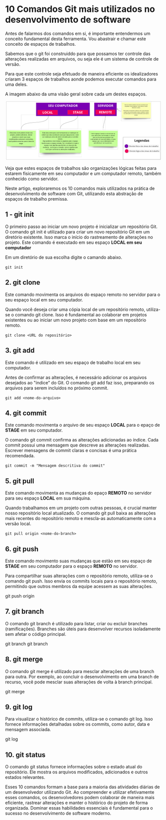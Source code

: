 # 10 Comandos Git mais utilizados no desenvolvimento de software

Antes de falarmos dos comandos em si, é importante entendermos um conceito fundamental desta ferramenta. Vou abastrair e chamar este conceito de espaços de trabalhos.

Sabemos que o git foi construiddo para que possamos ter controle das alterações realizadas em arquivos, ou seja ele é um sistema de controle de versão.

Para que este controle seja efetuado de maneira eficiente os idealizadores criaram 3 espaços de trabalhos aonde podemos executar comandos para uma deles.

A imagem abaixo da uma visão geral sobre cada um destes espaços.

![Alt text](documents/articles/image.png)

Veja que estes espaços de trabalhos são organizações lógicas feitas para estarem fisicamente em seu computador e um computador remoto, também conhecido como servidor.

Neste artigo, exploraremos os 10 comandos mais utilizados na prática de desenvolvimento de software com Git, utilizando esta abstração de espaços de trabalho premissa. 

## 1 - git init

O primeiro passo ao iniciar um novo projeto é inicializar um repositório Git. O comando git init é utilizado para criar um novo repositório Git em um diretório existente. Isso marca o início do rastreamento de alterações no projeto.
Este comando é executado em seu espaço **LOCAL em seu computador**

Em um diretório de sua escolha digite o camando abaixo.

`git init`


## 2. git clone

Este comando movimenta os arquivos do espaço remoto no servidor para o seu espaço local em seu computador.

Quando você deseja criar uma cópia local de um repositório remoto, utiliza-se o comando git clone. Isso é fundamental ao colaborar em projetos existentes ou ao iniciar um novo projeto com base em um repositório remoto.
 

`git clone <URL do repositório>`

## 3. git add

Este comando é utilizado em seu espaço de trabalho local em seu computador.

Antes de confirmar as alterações, é necessário adicionar os arquivos desejados ao "índice" do Git. O comando git add faz isso, preparando os arquivos para serem incluídos no próximo commit.

`git add <nome-do-arquivo>`

## 4. git commit

Este comando movimenta o arquivo de seu espaço **LOCAL** para o epaço de **STAGE** em seu computador. 

O comando git commit confirma as alterações adicionadas ao índice. Cada commit possui uma mensagem que descreve as alterações realizadas. Escrever mensagens de commit claras e concisas é uma prática recomendada.

 `git commit -m "Mensagem descritiva do commit"`


## 5. git pull

Este comando movimenta as mudanças do epaço **REMOTO** no servidor para seu espaço **LOCAL** em sua máquina.

Quando trabalhamos em um projeto com outras pessoas, é crucial manter nosso repositório local atualizado. O comando git pull baixa as alterações mais recentes do repositório remoto e mescla-as automaticamente com a versão local.

`git pull origin <nome-do-branch>`

## 6. git push

Este comando movimento suas mudanças que estão em seu espaço de **STAGE** em seu computador para o espaço **REMOTO** no servidor.

Para compartilhar suas alterações com o repositório remoto, utiliza-se o comando git push. Isso envia os commits locais para o repositório remoto, permitindo que outros membros da equipe acessem as suas alterações.

git push origin <nome-do-branch>

## 7. git branch

O comando git branch é utilizado para listar, criar ou excluir branches (ramificações). Branches são úteis para desenvolver recursos isoladamente sem afetar o código principal.

git branch
git branch <nome-do-branch>

## 8. git merge

O comando git merge é utilizado para mesclar alterações de uma branch para outra. Por exemplo, ao concluir o desenvolvimento em uma branch de recurso, você pode mesclar suas alterações de volta à branch principal.


git merge <nome-do-branch>

## 9. git log

Para visualizar o histórico de commits, utiliza-se o comando git log. Isso fornece informações detalhadas sobre os commits, como autor, data e mensagem associada.
 
git log

## 10. git status

O comando git status fornece informações sobre o estado atual do repositório. Ele mostra os arquivos modificados, adicionados e outros estados relevantes.


Esses 10 comandos formam a base para a maioria das atividades diárias de um desenvolvedor utilizando Git. Ao compreender e utilizar efetivamente esses comandos, os desenvolvedores podem colaborar de maneira mais eficiente, rastrear alterações e manter o histórico do projeto de forma organizada. Dominar essas habilidades essenciais é fundamental para o sucesso no desenvolvimento de software moderno.